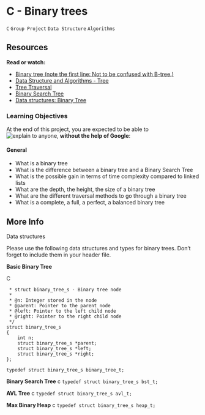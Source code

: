 # C - Binary trees
`C` `Group Project` `Data Structure` `Algorithms`

## Resources
**Read or watch:**

+ [Binary tree (note the first line: Not to be confused with B-tree.)]()
+ [Data Structure and Algorithms - Tree]()
+ [Tree Traversal]()
+ [Binary Search Tree]()
+ [Data structures: Binary Tree]()

### Learning Objectives
At the end of this project, you are expected to be able to ![explain to anyone](), **without the help of Google**:

#### General
* What is a binary tree
* What is the difference between a binary tree and a Binary Search Tree
* What is the possible gain in terms of time complexity compared to linked lists
* What are the depth, the height, the size of a binary tree
* What are the different traversal methods to go through a binary tree
* What is a complete, a full, a perfect, a balanced binary tree

## More Info
Data structures

Please use the following data structures and types for binary trees. Don’t forget to include them in your header file.

**Basic Binary Tree**

C
```/**
 * struct binary_tree_s - Binary tree node
 *
 * @n: Integer stored in the node
 * @parent: Pointer to the parent node
 * @left: Pointer to the left child node
 * @right: Pointer to the right child node
 */
struct binary_tree_s
{
    int n;
    struct binary_tree_s *parent;
    struct binary_tree_s *left;
    struct binary_tree_s *right;
};

typedef struct binary_tree_s binary_tree_t;
```
**Binary Search Tree**
c
```typedef struct binary_tree_s bst_t;```

**AVL Tree**
c
```typedef struct binary_tree_s avl_t;```

**Max Binary Heap**
c
```typedef struct binary_tree_s heap_t;```
